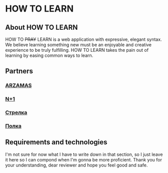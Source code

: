  # **HOW TO LEARN**

## __About HOW TO LEARN__

HOW TO ~~PRAY~~ LEARN is a web application with expressive, elegant syntax. We believe learning something new must be an enjoyable and creative experience to be truly fulfilling. HOW TO LEARN takes the pain out of learning by easing common ways to learn. 

## __Partners__

### [ARZAMAS](https://arzamas.academy)

### [N+1](https://nplus1.ru)

### [Стрелка](https://www.strelka.com)

### [Полка](https://polka.academy)



## __Requirements and technologies__

I'm not sure for now what I have to write down in that section, so I just leave it here so I can compond when I'm gonna be more proficient.
Thank you for your understanding, dear reviewer and hope you feel good and safe.
